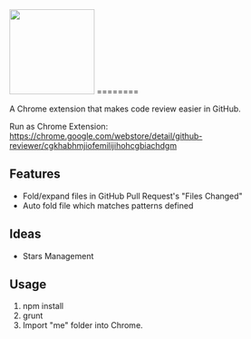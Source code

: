 <img height="150" src="https://raw.github.com/auiWorks/GitHub-Reviewer/master/me/image/logo.png">
========

A Chrome extension that makes code review easier in GitHub.

Run as Chrome Extension:
https://chrome.google.com/webstore/detail/github-reviewer/cgkhabhmjiofemilijihohcgbiachdgm

Features
--------

* Fold/expand files in GitHub Pull Request's "Files Changed"
* Auto fold file which matches patterns defined

Ideas
----------------
* Stars Management

Usage
-----

1. npm install
2. grunt
3. Import "me" folder into Chrome.
